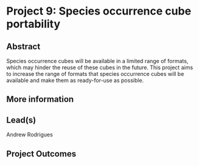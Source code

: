# Project 9: Species occurrence cube portability

## Abstract

Species occurrence cubes will be available in a limited range of formats, which may hinder the reuse of these cubes in the future.  This project aims to increase the range of formats that species occurrence cubes will be available and make them as ready-for-use as possible.

## More information


## Lead(s)

Andrew Rodrigues

## Project Outcomes
